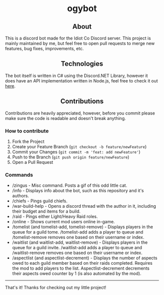 ﻿<h1 align="center"> ogybot </h1>

<h2 align="center"> About </h2>

This is a discord bot made for the Idiot Co Discord server. This project is mainly maintained by me, but feel free to
open pull requests to merge new features, bug fixes, improvements, etc.


<h2 align="center"> Technologies </h2>

The bot itself is written in C# using the Discord.NET Library, however it does have an API implementation written in
Node.js, feel free to check it out <a href="https://github.com/ezlixp/ico_server" target="_blank">here</a>.


<h2 align="center"> Contributions </h2>

Contributions are heavily appreciated, however, before you commit please make sure the code is readable and doesn't
break anything.

<h3> How to contribute </h3>

1. Fork the Project
2. Create your Feature Branch (`git checkout -b feature/newFeature`)
3. Commit your Changes (`git commit -m 'feat: add newFeature'`)
4. Push to the Branch (`git push origin feature/newFeature`)
5. Open a Pull Request

<h3> Commands </h3>

- /zingus - Misc command. Posts a gif of this odd little cat.
- /info - Displays info about the bot, such as this repository and it's authors.
- /chiefs - Pings guild chiefs.
- /war-build-help - Opens a discord thread with the author in it, including their budget and items for a build.
- /raid - Pings either Light/Heavy Raid roles.
- /online - Shows current mod users online in-game.
- /tomelist (and tomelist-add, tomelist-remove) - Displays players in the queue for a guild tome. /tomelist-add adds a
  player to queue and /tomelist-remove removes one based on their username or index.
- /waitlist (and waitlist-add, waitlist-remove) - Displays players in the queue for a guild invite. /waitlist-add adds a
  player to queue and /waitlist-remove removes one based on their username or index.
- /aspectlist (and aspectlist-decrement) - Displays the number of aspects owed to each guild member based on their raids
  completed. Requires the mod to add players to the list. Aspectlist-decrement decrements their aspects owed counter by
  1 (is also automated by the mod).

<hr>

That's it! Thanks for checking out my little project!